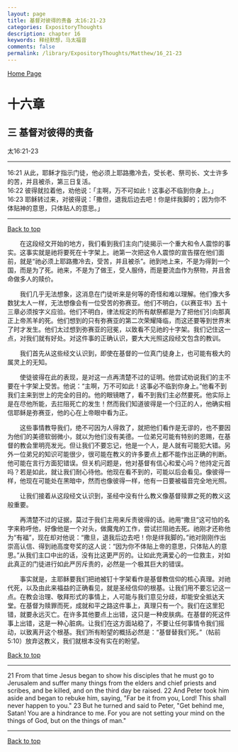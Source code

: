 ```yaml
---
layout: page
title: 基督对彼得的责备 太16:21-23
categories: ExpositoryThoughts
description: chapter 16
keywords: 释经默想，马太福音
comments: false
permalink: /library/ExpositoryThoughts/Matthew/16_21-23
---
```

[ Home Page ]({{site.baseurl}}/index) <br>

<a name="0"></a>
# 十六章 

## 三 基督对彼得的责备

太16:21-23

***

16:21 从此，耶稣才指示门徒，他必须上耶路撒冷去，受长老、祭司长、文士许多的苦，并且被杀，第三日复活。<br>
16:22 彼得就拉着他，劝他说：「主啊，万不可如此！这事必不临到你身上。」<br>
16:23 耶稣转过来，对彼得说：「撒但，退我后边去吧！你是绊我脚的；因为你不体贴神的意思，只体贴人的意思。」<br>

***

[Back to top](#0)

&emsp;&emsp;在这段经文开始的地方，我们看到我们主向门徒揭示一个重大和令人震惊的事实。这事实就是祂将要死在十字架上。祂第一次把这令人震惊的宣告摆在他们面前，就是“祂必须上耶路撒冷去，受苦，并且被杀”。祂到地上来，不是为得到一个国，而是为了死。祂来，不是为了做王，受人服侍，而是要流血作为祭物，并且舍命做多人的赎价。

&emsp;&emsp;我们几乎无法想象，这消息在门徒听来是何等的奇怪和难以理解。他们像大多数犹太人一样，无法想像会有一位受苦的弥赛亚。他们不明白，《以赛亚书》五十三章必须按字义应验。他们不明白，律法规定的所有献祭都是为了把他们引向那真正上帝羔羊的死。他们想到的只有弥赛亚的第二次荣耀降临，而这还要等到世界末了时才发生。他们太过想到弥赛亚的冠冕，以致看不见祂的十字架。我们记住这一点，对我们就有好处。对这件事的正确认识，要大大光照这段经文包含的教训。

&emsp;&emsp;我们首先从这些经文认识到，即使在基督的一位真门徒身上，也可能有极大的属灵上的无知。

&emsp;&emsp;使徒彼得在此的表现，是对这一点再清楚不过的证明。他尝试劝说我们的主不要在十字架上受苦。他说：“主啊，万不可如此！这事必不临到你身上。”他看不到我们主来到世上的完全的目的。他的眼镜瞎了，看不到我们主必然要死。他实际上是在尽他所能，去拦阻死亡的发生！然而我们知道彼得是一个归正的人，他确实相信耶稣是弥赛亚，他的心在上帝眼中看为正。

&emsp;&emsp;这些事情教导我们，绝不可因为人得救了，就把他们看作是无谬的，也不要因为他们的美德软弱微小，就以为他们没有美德。一位弟兄可能有特别的恩赐，在基督的教会里明亮发光。但让我们不要忘记，他是一个人，是人就有可能犯大错。另外一位弟兄的知识可能很少，很可能在教义的许多要点上都不能作出正确的判断。他可能在言行方面犯错误。但关机问题是，他对基督有信心和爱心吗？他持定元首吗？若是如此，就让我们耐心待他。他现在看不到的，可能以后会看见。像彼得一样，他现在可能处在黑暗中，然而也像彼得一样，他有一日要被福音完全地光照。

&emsp;&emsp;让我们接着从这段经文认识到，圣经中没有什么教义像基督赎罪之死的教义这般重要。

&emsp;&emsp;再清楚不过的证据，莫过于我们主用来斥责彼得的话。祂用“撒旦”这可怕的名字来称呼他，好像他是一个对头，做魔鬼的工作，尝试拦阻祂去死。祂刚才还称他为“有福”，现在却对他说：“撒旦，退我后边去吧！你是绊我脚的。”祂对刚刚作出崇高认信、得到祂高度夸奖的这人说：“因为你不体贴上帝的意思，只体贴人的意思。”从我们主口中出的话，没有比这更严厉的。让如此充满爱心的一位救主，对如此真正的门徒进行如此严厉斥责的，必然是一个极其巨大的错误。

&emsp;&emsp;事实就是，主耶稣要我们把祂被钉十字架看作是基督教信仰的核心真理。对祂代死，以及由此来福益的正确看见，就是圣经信仰的根基。让我们用不要忘记这一点。在教会治理、敬拜形式的事情上，人可能与我们意见分歧，却能安全抵达天堂。在基督为赎罪而死，成就和平之路这件事上，真理只有一个。我们在这里犯错，就要永远灭亡。在许多其他要点上出错，这只是一种皮肤病。在基督的死这件事上出错，这是一种心脏病。让我们在这方面站稳了，不要让任何事情令我们摇动，以致离开这个根基。我们所有盼望的概括必然是：“基督替我们死。”（帖前5:10）放弃这教义，我们就根本没有实在的盼望。

[Back to top](#0)

***

21 From that time Jesus began to show his disciples that he must go to Jerusalem and suffer many things from the elders and chief priests and scribes, and be killed, and on the third day be raised. 22 And Peter took him aside and began to rebuke him, saying, "Far be it from you, Lord! This shall never happen to you." 23 But he turned and said to Peter, "Get behind me, Satan! You are a hindrance to me. For you are not setting your mind on the things of God, but on the things of man."

***

[Back to top](#0)
